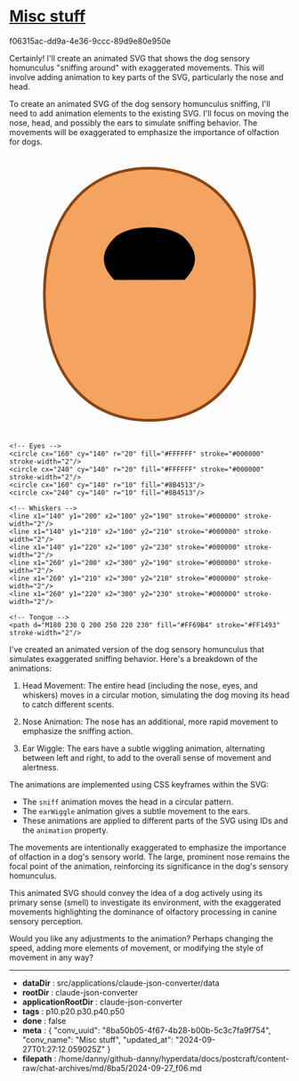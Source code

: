 # [Misc stuff](https://claude.ai/chat/8ba50b05-4f67-4b28-b00b-5c3c7fa9f754)

f06315ac-dd9a-4e36-9ccc-89d9e80e950e

 Certainly! I'll create an animated SVG that shows the dog sensory homunculus "sniffing around" with exaggerated movements. This will involve adding animation to key parts of the SVG, particularly the nose and head.

<antThinking>To create an animated SVG of the dog sensory homunculus sniffing, I'll need to add animation elements to the existing SVG. I'll focus on moving the nose, head, and possibly the ears to simulate sniffing behavior. The movements will be exaggerated to emphasize the importance of olfaction for dogs.</antThinking>

<antArtifact identifier="animated-dog-sensory-homunculus" type="image/svg+xml" title="Animated Dog Sensory Homunculus Sniffing">
<svg xmlns="http://www.w3.org/2000/svg" viewBox="0 0 400 400">
  <style>
    @keyframes sniff {
      0%, 100% { transform: translate(0, 0) rotate(0deg); }
      25% { transform: translate(-20px, -10px) rotate(-5deg); }
      75% { transform: translate(20px, -10px) rotate(5deg); }
    }
    @keyframes earWiggle {
      0%, 100% { transform: rotate(0deg); }
      50% { transform: rotate(10deg); }
    }
    #head { animation: sniff 3s ease-in-out infinite; }
    #leftEar { animation: earWiggle 1.5s ease-in-out infinite; }
    #rightEar { animation: earWiggle 1.5s ease-in-out infinite 0.75s; }
    #nose { animation: sniff 1.5s ease-in-out infinite; }
  </style>

  <!-- Body outline -->
  <path d="M200 380 C 100 380 50 300 50 200 C 50 100 100 20 200 20 C 300 20 350 100 350 200 C 350 300 300 380 200 380" fill="#F4A460" stroke="#8B4513" stroke-width="4"/>

  <g id="head">
    <!-- Greatly enlarged nose -->
    <path id="nose" d="M150 180 C 130 160 130 140 150 120 C 170 100 230 100 250 120 C 270 140 270 160 250 180 Z" fill="#000000"/>

    <!-- Eyes -->
    <circle cx="160" cy="140" r="20" fill="#FFFFFF" stroke="#000000" stroke-width="2"/>
    <circle cx="240" cy="140" r="20" fill="#FFFFFF" stroke="#000000" stroke-width="2"/>
    <circle cx="160" cy="140" r="10" fill="#8B4513"/>
    <circle cx="240" cy="140" r="10" fill="#8B4513"/>

    <!-- Whiskers -->
    <line x1="140" y1="200" x2="100" y2="190" stroke="#000000" stroke-width="2"/>
    <line x1="140" y1="210" x2="100" y2="210" stroke="#000000" stroke-width="2"/>
    <line x1="140" y1="220" x2="100" y2="230" stroke="#000000" stroke-width="2"/>
    <line x1="260" y1="200" x2="300" y2="190" stroke="#000000" stroke-width="2"/>
    <line x1="260" y1="210" x2="300" y2="210" stroke="#000000" stroke-width="2"/>
    <line x1="260" y1="220" x2="300" y2="230" stroke="#000000" stroke-width="2"/>

    <!-- Tongue -->
    <path d="M180 230 Q 200 250 220 230" fill="#FF69B4" stroke="#FF1493" stroke-width="2"/>
  </g>

  <!-- Large ears -->
  <path id="leftEar" d="M100 100 Q 60 60 80 20" fill="#F4A460" stroke="#8B4513" stroke-width="4"/>
  <path id="rightEar" d="M300 100 Q 340 60 320 20" fill="#F4A460" stroke="#8B4513" stroke-width="4"/>

  <!-- Enlarged paws -->
  <circle cx="120" cy="350" r="40" fill="#F4A460" stroke="#8B4513" stroke-width="4"/>
  <circle cx="280" cy="350" r="40" fill="#F4A460" stroke="#8B4513" stroke-width="4"/>

  <!-- Tail (small representation) -->
  <path d="M200 380 Q 220 400 240 380" fill="none" stroke="#8B4513" stroke-width="4"/>
</svg>
</antArtifact>

I've created an animated version of the dog sensory homunculus that simulates exaggerated sniffing behavior. Here's a breakdown of the animations:

1. Head Movement: The entire head (including the nose, eyes, and whiskers) moves in a circular motion, simulating the dog moving its head to catch different scents.

2. Nose Animation: The nose has an additional, more rapid movement to emphasize the sniffing action.

3. Ear Wiggle: The ears have a subtle wiggling animation, alternating between left and right, to add to the overall sense of movement and alertness.

The animations are implemented using CSS keyframes within the SVG:

- The `sniff` animation moves the head in a circular pattern.
- The `earWiggle` animation gives a subtle movement to the ears.
- These animations are applied to different parts of the SVG using IDs and the `animation` property.

The movements are intentionally exaggerated to emphasize the importance of olfaction in a dog's sensory world. The large, prominent nose remains the focal point of the animation, reinforcing its significance in the dog's sensory homunculus.

This animated SVG should convey the idea of a dog actively using its primary sense (smell) to investigate its environment, with the exaggerated movements highlighting the dominance of olfactory processing in canine sensory perception.

Would you like any adjustments to the animation? Perhaps changing the speed, adding more elements of movement, or modifying the style of movement in any way?

---

* **dataDir** : src/applications/claude-json-converter/data
* **rootDir** : claude-json-converter
* **applicationRootDir** : claude-json-converter
* **tags** : p10.p20.p30.p40.p50
* **done** : false
* **meta** : {
  "conv_uuid": "8ba50b05-4f67-4b28-b00b-5c3c7fa9f754",
  "conv_name": "Misc stuff",
  "updated_at": "2024-09-27T01:27:12.059025Z"
}
* **filepath** : /home/danny/github-danny/hyperdata/docs/postcraft/content-raw/chat-archives/md/8ba5/2024-09-27_f06.md